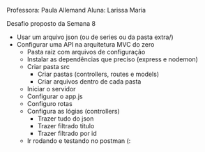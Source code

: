 Professora: Paula Allemand
Aluna: Larissa Maria

Desafio proposto da Semana 8

- Usar um arquivo json (ou de series ou da pasta extra/)
- Configurar uma API na arquitetura MVC do zero
    - Pasta raiz com arquivos de configuração
    - Instalar as dependências que preciso (express e nodemon)
    - Criar pasta src
        - Criar pastas (controllers, routes e models)
        - Criar arquivos dentro de cada pasta
    - Iniciar o servidor
    - Configurar o app.js
    - Configuro rotas
    - Configura as lógias (controllers)
        - Trazer tudo do json
        - Trazer filtrado titulo
        - Trazer filtrado por id
    - Ir rodando e testando no postman (: